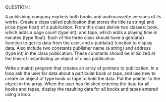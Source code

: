 QUESTION :

A publishing company markets both books and audiocassette versions of its works. Create a class called publication that stores the title (a string) and price (type float) of a publication. From this class derive two classes: book, which adds a page count (type int); and tape, which adds a playing time in minutes (type float). Each of the three class should have a getdata() function to get its data from the user, and a putdata() function to display data. Also include two constants publisher name (a string) and address (type int) in the class publication. These  constants should be initialized at the time of instantiating an object of class publication. 

Write a main() program that creates an array of pointers to publication. In a loop ask the user for data about a particular book or tape, and use new to create an object of type book or tape to hold the data. Put the pointer to the object in the array. When the user has finished entering the data for all books and tapes, display the resulting data for all books and tapes entered using a loop. 
